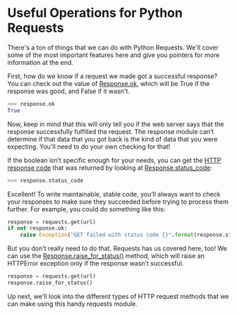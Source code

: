 # Useful Operations for Python Requests

There's a ton of things that we can do with Python Requests.  We'll cover some of the most important features here and give you pointers for more information at the end.

First, how do we know if a request we made got a successful response? You can check out the value of [Response.ok](https://requests.readthedocs.io/en/master/api/#requests.Response.ok), which will be True if the response was good, and False if it wasn't.  

```python
>>> response.ok
True
```

Now, keep in mind that this will only tell you if the web server says that the response successfully fulfilled the request. The response module can’t determine if that data that you got back is the kind of data that you were expecting. You'll need to do your own checking for that!

If the boolean isn’t specific enough for your needs, you can get the [HTTP response code](https://www.iana.org/assignments/http-status-codes/http-status-codes.xhtml) that was returned by looking at [Response.status_code](https://requests.readthedocs.io/en/master/api/#requests.Response.ok):  

```python
>>> response.status_code
```

Excellent! To write maintainable, stable code, you’ll always want to check your responses to make sure they succeeded before trying to process them further. For example, you could do something like this:  

```python
response = requests.get(url)
if not response.ok:
    raise Exception("GET failed with status code {}".format(response.status_code))
```

But you don't really need to do that. Requests has us covered here, too! We can use the [Response.raise_for_status()](https://requests.readthedocs.io/en/master/api/#requests.Response.raise_for_status) method, which will raise an HTTPError exception only if the response wasn’t successful.  

```python
response = requests.get(url)
response.raise_for_status()
```

Up next, we'll look into the different types of HTTP request methods that we can make using this handy requests module. 